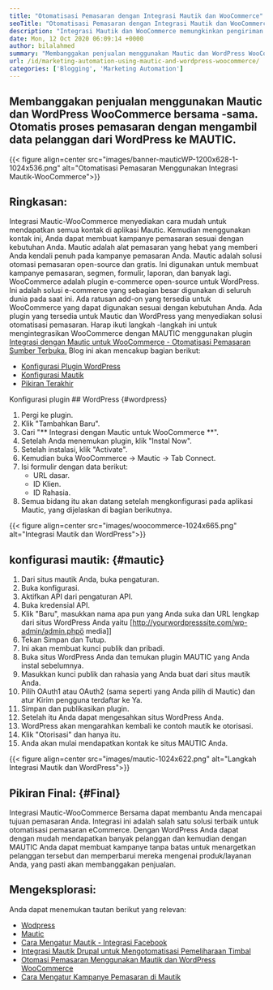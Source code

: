 ```yaml
---
title: "Otomatisasi Pemasaran dengan Integrasi Mautik dan WooCommerce" 
seoTitle: "Otomatisasi Pemasaran dengan Integrasi Mautik dan WooCommerce" 
description: "Integrasi Mautik dan WooCommerce memungkinkan pengiriman informasi kontak dari situs WordPress ke MAUTIC. Itu membantu memasarkan produk melalui aplikasi MAUTIC." 
date: Mon, 12 Oct 2020 06:09:14 +0000
author: bilalahmed
summary: "Membanggakan penjualan menggunakan Mautic dan WordPress WooCommerce bersama -sama. Otomatis proses pemasaran dengan mengambil data pelanggan dari WordPress ke MAUTIC." 
url: /id/marketing-automation-using-mautic-and-wordpress-woocommerce/
categories: ['Blogging', 'Marketing Automation']
---
```


## Membanggakan penjualan menggunakan Mautic dan WordPress WooCommerce bersama -sama. Otomatis proses pemasaran dengan mengambil data pelanggan dari WordPress ke MAUTIC.

{{< figure align=center src="images/banner-mauticWP-1200x628-1-1024x536.png" alt="Otomatisasi Pemasaran Menggunakan Integrasi Mautik-WooCommerce">}}


## Ringkasan:
Integrasi Mautic-WooCommerce menyediakan cara mudah untuk mendapatkan semua kontak di aplikasi Mautic. Kemudian menggunakan kontak ini, Anda dapat membuat kampanye pemasaran sesuai dengan kebutuhan Anda. Mautic adalah alat pemasaran yang hebat yang memberi Anda kendali penuh pada kampanye pemasaran Anda.
Mautic adalah solusi otomasi pemasaran open-source dan gratis. Ini digunakan untuk membuat kampanye pemasaran, segmen, formulir, laporan, dan banyak lagi.
WooCommerce adalah plugin e-commerce open-source untuk WordPress. Ini adalah solusi e-commerce yang sebagian besar digunakan di seluruh dunia pada saat ini. Ada ratusan add-on yang tersedia untuk WooCommerce yang dapat digunakan sesuai dengan kebutuhan Anda.
Ada plugin yang tersedia untuk Mautic dan WordPress yang menyediakan solusi otomatisasi pemasaran. Harap ikuti langkah -langkah ini untuk mengintegrasikan WooCommerce dengan MAUTIC menggunakan plugin [Integrasi dengan Mautic untuk WooCommerce - Otomatisasi Pemasaran Sumber Terbuka.][1]
Blog ini akan mencakup bagian berikut:
  * [Konfigurasi Plugin WordPress][2]
  * [Konfigurasi Mautik][3]
  * [Pikiran Terakhir][4]

Konfigurasi plugin ## WordPress {#wordpress}
  1. Pergi ke plugin.
  2. Klik "Tambahkan Baru".
  3. Cari "** Integrasi dengan Mautic untuk WooCommerce **".
  4. Setelah Anda menemukan plugin, klik "Instal Now".
  5. Setelah instalasi, klik "Activate".
  6. Kemudian buka WooCommerce -> Mautic -> Tab Connect.
  7. Isi formulir dengan data berikut:
      * URL dasar.
      * ID Klien.
      * ID Rahasia.
  8. Semua bidang itu akan datang setelah mengkonfigurasi pada aplikasi Mautic, yang dijelaskan di bagian berikutnya.

{{< figure align=center src="images/woocommerce-1024x665.png" alt="Integrasi Mautik dan WordPress">}}


## konfigurasi mautik: {#mautic}
  1. Dari situs mautik Anda, buka pengaturan.
  2. Buka konfigurasi.
  3. Aktifkan API dari pengaturan API.
  4. Buka kredensial API.
  5. Klik "Baru", masukkan nama apa pun yang Anda suka dan URL lengkap dari situs WordPress Anda yaitu [http://yourwordpresssite.com/wp-admin/admin.phpö media]]
  6. Tekan Simpan dan Tutup.
  7. Ini akan membuat kunci publik dan pribadi.
  8. Buka situs WordPress Anda dan temukan plugin MAUTIC yang Anda instal sebelumnya.
  9. Masukkan kunci publik dan rahasia yang Anda buat dari situs mautik Anda.
 10. Pilih OAuth1 atau OAuth2 (sama seperti yang Anda pilih di Mautic) dan atur Kirim pengguna terdaftar ke Ya.
 11. Simpan dan publikasikan plugin.
 12. Setelah itu Anda dapat mengesahkan situs WordPress Anda.
 13. WordPress akan mengarahkan kembali ke contoh mautik ke otorisasi.
 14. Klik "Otorisasi" dan hanya itu.
 15. Anda akan mulai mendapatkan kontak ke situs MAUTIC Anda.

{{< figure align=center src="images/mautic-1024x622.png" alt="Langkah Integrasi Mautik dan WordPress">}}


## Pikiran Final: {#Final}
Integrasi Mautic-WooCommerce Bersama dapat membantu Anda mencapai tujuan pemasaran Anda. Integrasi ini adalah salah satu solusi terbaik untuk otomatisasi pemasaran eCommerce. Dengan WordPress Anda dapat dengan mudah mendapatkan banyak pelanggan dan kemudian dengan MAUTIC Anda dapat membuat kampanye tanpa batas untuk menargetkan pelanggan tersebut dan memperbarui mereka mengenai produk/layanan Anda, yang pasti akan membanggakan penjualan.

## Mengeksplorasi:
Anda dapat menemukan tautan berikut yang relevan:
  * [Wodpress][6]
  * [Mautic][7]
  * [Cara Mengatur Mautik - Integrasi Facebook][8]
  * [Integrasi Mautik Drupal untuk Mengotomatisasi Pemeliharaan Timbal][9]
  * [Otomasi Pemasaran Menggunakan Mautik dan WordPress WooCommerce][10]
  * [Cara Mengatur Kampanye Pemasaran di Mautik][11]

  
[1]: https://href.li/?https://wordpress.org/plugins/enhanced-woocommerce-mautic-integration/
[2]: #wordpress
[3]: #mautic
[4]: #final
[5]: https://href.li/?http://yourWordpressSite.com/wp-admin/admin.php
[6]: https://products.containerize.com/blogging/wordpress
[7]: https://products.containerize.com/marketing-automation/mautic
[8]: https://blog.containerize.com/marketing-automation/how-to-setup-mautic-facebook-integration/
[9]: https://blog.containerize.com/content-management/drupal-tutorial-automate-lead-growth-with-drupal-mautic/
[10]: https://blog.containerize.com/blogging/id/marketing-automation-using-mautic-and-wordpress-woocommerce/
[11]: https://blog.containerize.com/marketing-automation/how-to-setup-marketing-campaigns-using-mautic-campaign-builder/
